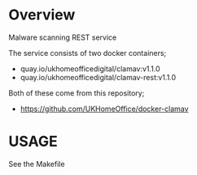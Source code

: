 # Overview

Malware scanning REST service

The service consists of two docker containers;
  * quay.io/ukhomeofficedigital/clamav:v1.1.0
  * quay.io/ukhomeofficedigital/clamav-rest:v1.1.0

Both of these come from this repository;
  * https://github.com/UKHomeOffice/docker-clamav

# USAGE

See the Makefile
